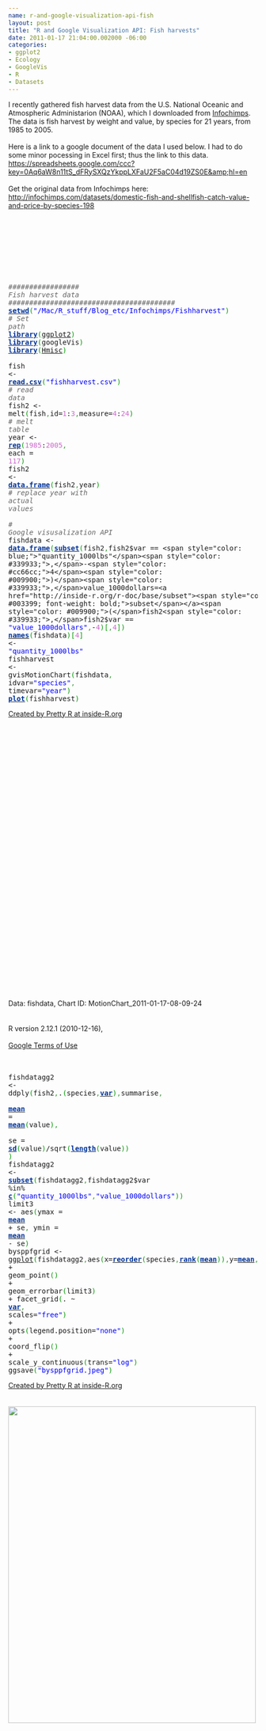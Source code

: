 ```yaml
--- 
name: r-and-google-visualization-api-fish
layout: post
title: "R and Google Visualization API: Fish harvests"
date: 2011-01-17 21:04:00.002000 -06:00
categories: 
- ggplot2
- Ecology
- GoogleVis
- R
- Datasets
---
```

I recently gathered fish harvest data from the U.S. National Oceanic and Atmospheric Administarion (NOAA), which I downloaded from <a href="http://infochimps.com/">Infochimps</a>. The data is fish harvest by weight and value, by species for 21 years, from 1985 to 2005.<br /><br />Here is a link to a google document of the data I used below. I had to do some minor pocessing in Excel first; thus the link to this data.<br />https://spreadsheets.google.com/ccc?key=0Aq6aW8n11tS_dFRySXQzYkppLXFaU2F5aC04d19ZS0E&amp;hl=en<br /><br />Get the original data from Infochimps here:<br />http://infochimps.com/datasets/domestic-fish-and-shellfish-catch-value-and-price-by-species-198<br /><div style="overflow: auto;"><div class="geshifilter"><pre class="r geshifilter-R" style="font-family: monospace;"><span class="Apple-style-span" style="color: #666666;"><i><br /></i></span></pre><pre class="r geshifilter-R" style="font-family: monospace;"><span class="Apple-style-span" style="color: #666666;"><i><br /></i></span></pre><pre class="r geshifilter-R" style="font-family: monospace;"><span class="Apple-style-span" style="color: #666666;"><i><br /></i></span></pre><pre class="r geshifilter-R" style="font-family: monospace;"><span style="color: #666666; font-style: italic;"><br /></span></pre><pre class="r geshifilter-R" style="font-family: monospace;"><span style="color: #666666; font-style: italic;">################# Fish harvest data ########################################</span><br /><a href="http://inside-r.org/r-doc/base/setwd"><span style="color: #003399; font-weight: bold;">setwd</span></a><span style="color: #009900;">(</span><span style="color: blue;">"/Mac/R_stuff/Blog_etc/Infochimps/Fishharvest"</span><span style="color: #009900;">)</span> <span style="color: #666666; font-style: italic;"># Set path</span><br /><a href="http://inside-r.org/r-doc/base/library"><span style="color: #003399; font-weight: bold;">library</span></a><span style="color: #009900;">(</span><a href="http://www.blogger.com/packages/ggplot2">ggplot2</a><span style="color: #009900;">)</span><br /><a href="http://inside-r.org/r-doc/base/library"><span style="color: #003399; font-weight: bold;">library</span></a><span style="color: #009900;">(</span>googleVis<span style="color: #009900;">)</span><br /><a href="http://inside-r.org/r-doc/base/library"><span style="color: #003399; font-weight: bold;">library</span></a><span style="color: #009900;">(</span><a href="http://www.blogger.com/packages/Hmisc">Hmisc</a><span style="color: #009900;">)</span><br />&nbsp;<br />fish &lt;- <a href="http://inside-r.org/r-doc/utils/read.csv"><span style="color: #003399; font-weight: bold;">read.csv</span></a><span style="color: #009900;">(</span><span style="color: blue;">"fishharvest.csv"</span><span style="color: #009900;">)</span> <span style="color: #666666; font-style: italic;"># read data</span><br />fish2 &lt;- melt<span style="color: #009900;">(</span>fish<span style="color: #339933;">,</span>id=<span style="color: #cc66cc;">1</span>:<span style="color: #cc66cc;">3</span><span style="color: #339933;">,</span>measure=<span style="color: #cc66cc;">4</span>:<span style="color: #cc66cc;">24</span><span style="color: #009900;">)</span> <span style="color: #666666; font-style: italic;"># melt table</span><br />year &lt;- <a href="http://inside-r.org/r-doc/base/rep"><span style="color: #003399; font-weight: bold;">rep</span></a><span style="color: #009900;">(</span><span style="color: #cc66cc;">1985</span>:<span style="color: #cc66cc;">2005</span><span style="color: #339933;">,</span> each = <span style="color: #cc66cc;">117</span><span style="color: #009900;">)</span><br />fish2 &lt;- <a href="http://inside-r.org/r-doc/base/data.frame"><span style="color: #003399; font-weight: bold;">data.frame</span></a><span style="color: #009900;">(</span>fish2<span style="color: #339933;">,</span>year<span style="color: #009900;">)</span> <span style="color: #666666; font-style: italic;"># replace year with actual values</span><br />&nbsp;<br /><span style="color: #666666; font-style: italic;"># Google visusalization API</span><br />fishdata &lt;- <a href="http://inside-r.org/r-doc/base/data.frame"><span style="color: #003399; font-weight: bold;">data.frame</span></a><span style="color: #009900;">(</span><a href="http://inside-r.org/r-doc/base/subset"><span style="color: #003399; font-weight: bold;">subset</span></a><span style="color: #009900;">(</span>fish2<span style="color: #339933;">,</span>fish2$var == <span style="color: blue;">"quantity_1000lbs"</span><span style="color: #339933;">,</span>-<span style="color: #cc66cc;">4</span><span style="color: #009900;">)</span><span style="color: #339933;">,</span>value_1000dollars=<a href="http://inside-r.org/r-doc/base/subset"><span style="color: #003399; font-weight: bold;">subset</span></a><span style="color: #009900;">(</span>fish2<span style="color: #339933;">,</span>fish2$var == <span style="color: blue;">"value_1000dollars"</span><span style="color: #339933;">,</span>-<span style="color: #cc66cc;">4</span><span style="color: #009900;">)</span><span style="color: #009900;">[</span><span style="color: #339933;">,</span><span style="color: #cc66cc;">4</span><span style="color: #009900;">]</span><span style="color: #009900;">)</span><br /><a href="http://inside-r.org/r-doc/base/names"><span style="color: #003399; font-weight: bold;">names</span></a><span style="color: #009900;">(</span>fishdata<span style="color: #009900;">)</span><span style="color: #009900;">[</span><span style="color: #cc66cc;">4</span><span style="color: #009900;">]</span> &lt;- <span style="color: blue;">"quantity_1000lbs"</span><br />fishharvest &lt;- gvisMotionChart<span style="color: #009900;">(</span>fishdata<span style="color: #339933;">,</span> idvar=<span style="color: blue;">"species"</span><span style="color: #339933;">,</span> timevar=<span style="color: blue;">"year"</span><span style="color: #009900;">)</span><br /><a href="http://inside-r.org/r-doc/graphics/plot"><span style="color: #003399; font-weight: bold;">plot</span></a><span style="color: #009900;">(</span>fishharvest<span style="color: #009900;">)</span></pre></div></div><a href="http://www.inside-r.org/pretty-r" title="Created by Pretty R at inside-R.org">Created by Pretty R at inside-R.org</a><br /><br /><br /><script src="http://www.google.com/jsapi" type="text/javascript"></script><br /><script type="text/javascript">google.load("visualization", "1", { packages:["motionchart"] });google.setOnLoadCallback(drawChart);function drawChart() {var data = new google.visualization.DataTable();var datajson = [ [ "Anchovies",1985,"fish","quantity_1000lbs", 14566,  2704 ],[ "Bluefish",1985,"fish","quantity_1000lbs", 13743,  2363 ],[ "Butterfish",1985,"fish","quantity_1000lbs", 10338,  3537 ],[ "Cod, Atlantic",1985,"fish","quantity_1000lbs", 82823, 35140 ],[ "Cod, Pacific",1985,"fish","quantity_1000lbs",1.2028e+05, 18556 ],[ "Croaker",1985,"fish","quantity_1000lbs", 11088,  3658 ],[ "Flounders",1985,"fish","quantity_1000lbs",1.9572e+05,1.2912e+05 ],[ "Haddock",1985,"fish","quantity_1000lbs", 14416, 13545 ],[ "Halibut",1985,"fish","quantity_1000lbs", 61032, 38376 ],[ "Herring, sea; Atlantic ",1985,"fish","quantity_1000lbs", 57133,  2968 ],[ "Herring, sea; Pacific",1985,"fish","quantity_1000lbs",1.4207e+05, 47025 ],[ "Jack mackerel",1985,"fish","quantity_1000lbs", 20852,  1770 ],[ "Mackerel, Chub",1985,"fish","quantity_1000lbs", 75453,  6324 ],[ "Menhaden",1985,"fish","quantity_1000lbs",2.7394e+06,1.0068e+05 ],[ "Mullet",1985,"fish","quantity_1000lbs", 21205,  5720 ],[ "Ocean perch, Atlantic",1985,"fish","quantity_1000lbs",  9666,  3179 ],[ "Ocean perch, Pacific",1985,"fish","quantity_1000lbs",  9034,  1757 ],[ "Pollock, Atlantic",1985,"fish","quantity_1000lbs", 43477,  6978 ],[ "Pollock, Alaska",1985,"fish","quantity_1000lbs", 92833,  5409 ],[ "Rockfish",1985,"fish","quantity_1000lbs", 82109, 23107 ],[ "Sablefish",1985,"fish","quantity_1000lbs", 63380, 28692 ],[ "Salmon",1985,"fish","quantity_1000lbs",7.2695e+05,4.398e+05 ],[ "Scup or porgy",1985,"fish","quantity_1000lbs", 15996,  9338 ],[ "Sea trout, gray",1985,"fish","quantity_1000lbs", 16400,  7330 ],[ "Shark, Dogfish",1985,"fish","quantity_1000lbs", 11563,   842 ],[ "Snapper, red",1985,"fish","quantity_1000lbs",  5181, 10661 ],[ "Swordfish",1985,"fish","quantity_1000lbs", 12258, 33191 ],[ "Tuna",1985,"fish","quantity_1000lbs", 83054, 52515 ],[ "Whiting (Atlantic, silver)",1985,"fish","quantity_1000lbs", 44545,  8274 ],[ "Whiting (Pacific, hake)",1985,"fish","quantity_1000lbs", 16316,   792 ],[ "Clams",1985,"shellfish","quantity_1000lbs",1.5055e+05,1.2835e+05 ],[ "Crabs",1985,"shellfish","quantity_1000lbs",3.3763e+05,2.0304e+05 ],[ "Lobsters: American",1985,"shellfish","quantity_1000lbs", 46152,1.149e+05 ],[ "Oysters",1985,"shellfish","quantity_1000lbs", 44173, 70053 ],[ "Scallops, Calico",1985,"shellfish","quantity_1000lbs", 12513,  1281 ],[ "Scallops, sea",1985,"shellfish","quantity_1000lbs", 15829, 74562 ],[ "Shrimp",1985,"shellfish","quantity_1000lbs",3.3369e+05,4.7285e+05 ],[ "Squid, Atlantic",1985,"shellfish","quantity_1000lbs",  7157,  7256 ],[ "Squid, Pacific",1985,"shellfish","quantity_1000lbs", 22276,  4047 ],[ "Anchovies",1986,"fish","quantity_1000lbs", 13436,  2523 ],[ "Bluefish",1986,"fish","quantity_1000lbs", 13968,  2413 ],[ "Butterfish",1986,"fish","quantity_1000lbs",  9880,  6576 ],[ "Cod, Atlantic",1986,"fish","quantity_1000lbs", 61134, 36142 ],[ "Cod, Pacific",1986,"fish","quantity_1000lbs",1.0444e+05, 11337 ],[ "Croaker",1986,"fish","quantity_1000lbs", 12382,  3883 ],[ "Flounders",1986,"fish","quantity_1000lbs",1.6905e+05,1.2459e+05 ],[ "Haddock",1986,"fish","quantity_1000lbs", 10968, 10911 ],[ "Halibut",1986,"fish","quantity_1000lbs", 77691, 82925 ],[ "Herring, sea; Atlantic ",1986,"fish","quantity_1000lbs", 79381,  4314 ],[ "Herring, sea; Pacific",1986,"fish","quantity_1000lbs",1.3076e+05, 44598 ],[ "Jack mackerel",1986,"fish","quantity_1000lbs", 23672,  1775 ],[ "Mackerel, Chub",1986,"fish","quantity_1000lbs", 85444,  6408 ],[ "Menhaden",1986,"fish","quantity_1000lbs",2.3914e+06, 93762 ],[ "Mullet",1986,"fish","quantity_1000lbs", 21646,  6043 ],[ "Ocean perch, Atlantic",1986,"fish","quantity_1000lbs",  6576,  3160 ],[ "Ocean perch, Pacific",1986,"fish","quantity_1000lbs", 15585,  3116 ],[ "Pollock, Atlantic",1986,"fish","quantity_1000lbs", 54469, 14044 ],[ "Pollock, Alaska",1986,"fish","quantity_1000lbs",1.3042e+05,  7167 ],[ "Rockfish",1986,"fish","quantity_1000lbs", 92029, 28265 ],[ "Sablefish",1986,"fish","quantity_1000lbs", 84868, 45879 ],[ "Salmon",1986,"fish","quantity_1000lbs",6.5852e+05,4.9394e+05 ],[ "Scup or porgy",1986,"fish","quantity_1000lbs", 16181,  9476 ],[ "Sea trout, gray",1986,"fish","quantity_1000lbs", 20602,  7086 ],[ "Shark, Dogfish",1986,"fish","quantity_1000lbs", 11114,   964 ],[ "Snapper, red",1986,"fish","quantity_1000lbs",  4489,  9820 ],[ "Swordfish",1986,"fish","quantity_1000lbs",  9671, 30508 ],[ "Tuna",1986,"fish","quantity_1000lbs", 87811, 54575 ],[ "Whiting (Atlantic, silver)",1986,"fish","quantity_1000lbs", 39924,  8312 ],[ "Whiting (Pacific, hake)",1986,"fish","quantity_1000lbs", 25615,  1182 ],[ "Clams",1986,"shellfish","quantity_1000lbs",1.4539e+05,1.3491e+05 ],[ "Crabs",1986,"shellfish","quantity_1000lbs",3.5566e+05,2.7014e+05 ],[ "Lobsters: American",1986,"shellfish","quantity_1000lbs", 46053,1.2056e+05 ],[ "Oysters",1986,"shellfish","quantity_1000lbs", 40544, 78068 ],[ "Scallops, Calico",1986,"shellfish","quantity_1000lbs",  1616,  3087 ],[ "Scallops, sea",1986,"shellfish","quantity_1000lbs", 19992, 97415 ],[ "Shrimp",1986,"shellfish","quantity_1000lbs",4.0018e+05,6.6274e+05 ],[ "Squid, Atlantic",1986,"shellfish","quantity_1000lbs", 33145, 10279 ],[ "Squid, Pacific",1986,"shellfish","quantity_1000lbs", 42262,  4368 ],[ "Anchovies",1987,"fish","quantity_1000lbs", 12857,  2706 ],[ "Bluefish",1987,"fish","quantity_1000lbs", 15226,  3254 ],[ "Butterfish",1987,"fish","quantity_1000lbs", 10315,  6496 ],[ "Cod, Atlantic",1987,"fish","quantity_1000lbs", 59100, 44179 ],[ "Cod, Pacific",1987,"fish","quantity_1000lbs",1.7061e+05, 31443 ],[ "Croaker",1987,"fish","quantity_1000lbs", 11044,  4396 ],[ "Flounders",1987,"fish","quantity_1000lbs",1.9971e+05,1.4508e+05 ],[ "Haddock",1987,"fish","quantity_1000lbs",  6673,  8522 ],[ "Halibut",1987,"fish","quantity_1000lbs", 76107, 88254 ],[ "Herring, sea; Atlantic ",1987,"fish","quantity_1000lbs", 84536,  4368 ],[ "Herring, sea; Pacific",1987,"fish","quantity_1000lbs",1.226e+05, 47916 ],[ "Jack mackerel",1987,"fish","quantity_1000lbs", 26671,  1831 ],[ "Mackerel, Chub",1987,"fish","quantity_1000lbs", 93755,  6433 ],[ "Menhaden",1987,"fish","quantity_1000lbs",2.7123e+06,1.0442e+05 ],[ "Mullet",1987,"fish","quantity_1000lbs", 30125,  8224 ],[ "Ocean perch, Atlantic",1987,"fish","quantity_1000lbs",  4202,  2709 ],[ "Ocean perch, Pacific",1987,"fish","quantity_1000lbs", 19982,  4478 ],[ "Pollock, Atlantic",1987,"fish","quantity_1000lbs", 45645, 17916 ],[ "Pollock, Alaska",1987,"fish","quantity_1000lbs",5.5205e+05, 45849 ],[ "Rockfish",1987,"fish","quantity_1000lbs",1.1788e+05, 38153 ],[ "Sablefish",1987,"fish","quantity_1000lbs",1.027e+05, 58107 ],[ "Salmon",1987,"fish","quantity_1000lbs",5.6202e+05,5.9638e+05 ],[ "Scup or porgy",1987,"fish","quantity_1000lbs", 14295,  9810 ],[ "Sea trout, gray",1987,"fish","quantity_1000lbs", 17927,  7499 ],[ "Shark, Dogfish",1987,"fish","quantity_1000lbs", 14167,  1573 ],[ "Snapper, red",1987,"fish","quantity_1000lbs",  3732,  8661 ],[ "Swordfish",1987,"fish","quantity_1000lbs",  9761, 34974 ],[ "Tuna",1987,"fish","quantity_1000lbs",1.0006e+05, 95803 ],[ "Whiting (Atlantic, silver)",1987,"fish","quantity_1000lbs", 34673, 11584 ],[ "Whiting (Pacific, hake)",1987,"fish","quantity_1000lbs", 38783,  1900 ],[ "Clams",1987,"shellfish","quantity_1000lbs",1.3436e+05,1.3286e+05 ],[ "Crabs",1987,"shellfish","quantity_1000lbs",3.8637e+05,3.2188e+05 ],[ "Lobsters: American",1987,"shellfish","quantity_1000lbs", 45558,1.3355e+05 ],[ "Oysters",1987,"shellfish","quantity_1000lbs", 39807, 92423 ],[ "Scallops, Calico",1987,"shellfish","quantity_1000lbs",  8155,  8889 ],[ "Scallops, sea",1987,"shellfish","quantity_1000lbs", 32038,1.3226e+05 ],[ "Shrimp",1987,"shellfish","quantity_1000lbs",3.6314e+05,5.7808e+05 ],[ "Squid, Atlantic",1987,"shellfish","quantity_1000lbs", 38883, 12493 ],[ "Squid, Pacific",1987,"shellfish","quantity_1000lbs", 43166,  4300 ],[ "Anchovies",1988,"fish","quantity_1000lbs", 12425,  2615 ],[ "Bluefish",1988,"fish","quantity_1000lbs", 16853,  3012 ],[ "Butterfish",1988,"fish","quantity_1000lbs",  5441,  3407 ],[ "Cod, Atlantic",1988,"fish","quantity_1000lbs", 76073, 42941 ],[ "Cod, Pacific",1988,"fish","quantity_1000lbs",2.6720e+05, 38429 ],[ "Croaker",1988,"fish","quantity_1000lbs", 10604,  4596 ],[ "Flounders",1988,"fish","quantity_1000lbs",2.2862e+05,1.4014e+05 ],[ "Haddock",1988,"fish","quantity_1000lbs",  6429,  7030 ],[ "Halibut",1988,"fish","quantity_1000lbs", 81608, 72718 ],[ "Herring, sea; Atlantic ",1988,"fish","quantity_1000lbs", 90397,  5229 ],[ "Herring, sea; Pacific",1988,"fish","quantity_1000lbs",1.3143e+05, 57431 ],[ "Jack mackerel",1988,"fish","quantity_1000lbs", 22546,  1685 ],[ "Mackerel, Chub",1988,"fish","quantity_1000lbs",1.0034e+05,  7498 ],[ "Menhaden",1988,"fish","quantity_1000lbs",2.0861e+06,1.057e+05 ],[ "Mullet",1988,"fish","quantity_1000lbs", 32642, 11218 ],[ "Ocean perch, Atlantic",1988,"fish","quantity_1000lbs",  2350,  1467 ],[ "Ocean perch, Pacific",1988,"fish","quantity_1000lbs", 11919,  2546 ],[ "Pollock, Atlantic",1988,"fish","quantity_1000lbs", 33052, 11071 ],[ "Pollock, Alaska",1988,"fish","quantity_1000lbs",1.2573e+06, 95252 ],[ "Rockfish",1988,"fish","quantity_1000lbs",1.2403e+05, 38663 ],[ "Sablefish",1988,"fish","quantity_1000lbs",1.0751e+05, 91779 ],[ "Salmon",1988,"fish","quantity_1000lbs",6.0615e+05,9.1067e+05 ],[ "Scup or porgy",1988,"fish","quantity_1000lbs", 14358,  9572 ],[ "Sea trout, gray",1988,"fish","quantity_1000lbs", 20533,  7948 ],[ "Shark, Dogfish",1988,"fish","quantity_1000lbs", 10070,   975 ],[ "Snapper, red",1988,"fish","quantity_1000lbs",  4154,  9496 ],[ "Swordfish",1988,"fish","quantity_1000lbs", 12818, 42703 ],[ "Tuna",1988,"fish","quantity_1000lbs",1.1135e+05,1.2099e+05 ],[ "Whiting (Atlantic, silver)",1988,"fish","quantity_1000lbs", 35569,  8621 ],[ "Whiting (Pacific, hake)",1988,"fish","quantity_1000lbs", 15740,  1160 ],[ "Clams",1988,"shellfish","quantity_1000lbs",1.3174e+05,1.3478e+05 ],[ "Crabs",1988,"shellfish","quantity_1000lbs",4.5563e+05,3.8356e+05 ],[ "Lobsters: American",1988,"shellfish","quantity_1000lbs", 48643,1.4524e+05 ],[ "Oysters",1988,"shellfish","quantity_1000lbs", 31892, 78498 ],[ "Scallops, Calico",1988,"shellfish","quantity_1000lbs", 11868, 12462 ],[ "Scallops, sea",1988,"shellfish","quantity_1000lbs", 30557,1.2824e+05 ],[ "Shrimp",1988,"shellfish","quantity_1000lbs",3.3087e+05,5.0603e+05 ],[ "Squid, Atlantic",1988,"shellfish","quantity_1000lbs", 46739, 16220 ],[ "Squid, Pacific",1988,"shellfish","quantity_1000lbs", 80426,  7689 ],[ "Anchovies",1989,"fish","quantity_1000lbs", 13389,  2696 ],[ "Bluefish",1989,"fish","quantity_1000lbs", 10429,  2245 ],[ "Butterfish",1989,"fish","quantity_1000lbs",  7051,  4108 ],[ "Cod, Atlantic",1989,"fish","quantity_1000lbs", 78423, 47772 ],[ "Cod, Pacific",1989,"fish","quantity_1000lbs",3.7214e+05, 55375 ],[ "Croaker",1989,"fish","quantity_1000lbs",  8287,  4114 ],[ "Flounders",1989,"fish","quantity_1000lbs",2.0249e+05,1.1983e+05 ],[ "Haddock",1989,"fish","quantity_1000lbs",  3808,  4538 ],[ "Halibut",1989,"fish","quantity_1000lbs", 75168, 85145 ],[ "Herring, sea; Atlantic ",1989,"fish","quantity_1000lbs", 89657,  5041 ],[ "Herring, sea; Pacific",1989,"fish","quantity_1000lbs",1.1935e+05, 24391 ],[ "Jack mackerel",1989,"fish","quantity_1000lbs", 28422,  1927 ],[ "Mackerel, Chub",1989,"fish","quantity_1000lbs", 88667,  6023 ],[ "Menhaden",1989,"fish","quantity_1000lbs",1.9887e+06, 84462 ],[ "Mullet",1989,"fish","quantity_1000lbs", 31594, 15023 ],[ "Ocean perch, Atlantic",1989,"fish","quantity_1000lbs",  1392,   919 ],[ "Ocean perch, Pacific",1989,"fish","quantity_1000lbs", 22332,  4646 ],[ "Pollock, Atlantic",1989,"fish","quantity_1000lbs", 23249,  9922 ],[ "Pollock, Alaska",1989,"fish","quantity_1000lbs",2.362e+06,1.8692e+05 ],[ "Rockfish",1989,"fish","quantity_1000lbs",1.3362e+05, 42338 ],[ "Sablefish",1989,"fish","quantity_1000lbs", 97590, 73272 ],[ "Salmon",1989,"fish","quantity_1000lbs",7.8587e+05,5.9123e+05 ],[ "Scup or porgy",1989,"fish","quantity_1000lbs",  9582,  7720 ],[ "Sea trout, gray",1989,"fish","quantity_1000lbs", 14187,  7160 ],[ "Shark, Dogfish",1989,"fish","quantity_1000lbs", 12804,  1602 ],[ "Snapper, red",1989,"fish","quantity_1000lbs",  3959, 10329 ],[ "Swordfish",1989,"fish","quantity_1000lbs", 11768, 38321 ],[ "Tuna",1989,"fish","quantity_1000lbs", 89413,1.0354e+05 ],[ "Whiting (Atlantic, silver)",1989,"fish","quantity_1000lbs", 39353,  9403 ],[ "Whiting (Pacific, hake)",1989,"fish","quantity_1000lbs", 16564,  1094 ],[ "Clams",1989,"shellfish","quantity_1000lbs",1.3817e+05,1.3494e+05 ],[ "Crabs",1989,"shellfish","quantity_1000lbs",4.5838e+05,4.144e+05 ],[ "Lobsters: American",1989,"shellfish","quantity_1000lbs", 52926,1.4912e+05 ],[ "Oysters",1989,"shellfish","quantity_1000lbs", 29926, 83585 ],[ "Scallops, Calico",1989,"shellfish","quantity_1000lbs",  6580,  5928 ],[ "Scallops, sea",1989,"shellfish","quantity_1000lbs", 33757,1.3259e+05 ],[ "Shrimp",1989,"shellfish","quantity_1000lbs",3.5151e+05,4.6757e+05 ],[ "Squid, Atlantic",1989,"shellfish","quantity_1000lbs", 66829, 25592 ],[ "Squid, Pacific",1989,"shellfish","quantity_1000lbs", 60509,  5509 ],[ "Anchovies",1990,"fish","quantity_1000lbs", 13189,  2723 ],[ "Bluefish",1990,"fish","quantity_1000lbs", 13802,  3239 ],[ "Butterfish",1990,"fish","quantity_1000lbs",  6532,  3334 ],[ "Cod, Atlantic",1990,"fish","quantity_1000lbs", 95881, 61329 ],[ "Cod, Pacific",1990,"fish","quantity_1000lbs",5.264e+05, 91384 ],[ "Croaker",1990,"fish","quantity_1000lbs",  6720,  3390 ],[ "Flounders",1990,"fish","quantity_1000lbs",2.5452e+05,1.1292e+05 ],[ "Haddock",1990,"fish","quantity_1000lbs",  5440,  5967 ],[ "Halibut",1990,"fish","quantity_1000lbs", 70454, 96700 ],[ "Herring, sea; Atlantic ",1990,"fish","quantity_1000lbs",1.131e+05,  5746 ],[ "Herring, sea; Pacific",1990,"fish","quantity_1000lbs",1.0812e+05, 32178 ],[ "Jack mackerel",1990,"fish","quantity_1000lbs",  8959,   535 ],[ "Mackerel, Chub",1990,"fish","quantity_1000lbs", 83721,  5081 ],[ "Menhaden",1990,"fish","quantity_1000lbs",1.9622e+06, 93896 ],[ "Mullet",1990,"fish","quantity_1000lbs", 28554, 12738 ],[ "Ocean perch, Atlantic",1990,"fish","quantity_1000lbs",  1322,   703 ],[ "Ocean perch, Pacific",1990,"fish","quantity_1000lbs", 60972,  8494 ],[ "Pollock, Atlantic",1990,"fish","quantity_1000lbs", 21042, 10516 ],[ "Pollock, Alaska",1990,"fish","quantity_1000lbs",3.108e+06,2.6834e+05 ],[ "Rockfish",1990,"fish","quantity_1000lbs",1.3154e+05, 38504 ],[ "Sablefish",1990,"fish","quantity_1000lbs", 89802, 58865 ],[ "Salmon",1990,"fish","quantity_1000lbs",7.3315e+05,6.1237e+05 ],[ "Scup or porgy",1990,"fish","quantity_1000lbs", 11452,  8677 ],[ "Sea trout, gray",1990,"fish","quantity_1000lbs",  9880,  5777 ],[ "Shark, Dogfish",1990,"fish","quantity_1000lbs", 35793,  3801 ],[ "Snapper, red",1990,"fish","quantity_1000lbs",  3101,  8411 ],[ "Swordfish",1990,"fish","quantity_1000lbs", 13797, 40851 ],[ "Tuna",1990,"fish","quantity_1000lbs", 62393,1.0504e+05 ],[ "Whiting (Atlantic, silver)",1990,"fish","quantity_1000lbs", 44500, 11281 ],[ "Whiting (Pacific, hake)",1990,"fish","quantity_1000lbs", 21232,  1229 ],[ "Clams",1990,"shellfish","quantity_1000lbs",1.392e+05,1.3019e+05 ],[ "Crabs",1990,"shellfish","quantity_1000lbs",4.9942e+05,4.8384e+05 ],[ "Lobsters: American",1990,"shellfish","quantity_1000lbs", 61017,1.5468e+05 ],[ "Oysters",1990,"shellfish","quantity_1000lbs", 29193, 93718 ],[ "Scallops, Calico",1990,"shellfish","quantity_1000lbs",null,null ],[ "Scallops, sea",1990,"shellfish","quantity_1000lbs", 39917,1.537e+05 ],[ "Shrimp",1990,"shellfish","quantity_1000lbs",3.4649e+05,4.9143e+05 ],[ "Squid, Atlantic",1990,"shellfish","quantity_1000lbs", 59809, 21178 ],[ "Squid, Pacific",1990,"shellfish","quantity_1000lbs", 36082,  2636 ],[ "Anchovies",1991,"fish","quantity_1000lbs", 19245,  6813 ],[ "Bluefish",1991,"fish","quantity_1000lbs", 13232,  2731 ],[ "Butterfish",1991,"fish","quantity_1000lbs",  6181,  3171 ],[ "Cod, Atlantic",1991,"fish","quantity_1000lbs", 92636, 74093 ],[ "Cod, Pacific",1991,"fish","quantity_1000lbs",5.5372e+05,1.2293e+05 ],[ "Croaker",1991,"fish","quantity_1000lbs",  4761,  2146 ],[ "Flounders",1991,"fish","quantity_1000lbs",4.0496e+05,1.4479e+05 ],[ "Haddock",1991,"fish","quantity_1000lbs",  4053,  4581 ],[ "Halibut",1991,"fish","quantity_1000lbs", 66339, 99532 ],[ "Herring, sea; Atlantic ",1991,"fish","quantity_1000lbs",1.0707e+05,  6339 ],[ "Herring, sea; Pacific",1991,"fish","quantity_1000lbs",1.2314e+05, 30832 ],[ "Jack mackerel",1991,"fish","quantity_1000lbs",  3618, 24433 ],[ "Mackerel, Chub",1991,"fish","quantity_1000lbs", 63336,  4872 ],[ "Menhaden",1991,"fish","quantity_1000lbs",1.9771e+06, 77694 ],[ "Mullet",1991,"fish","quantity_1000lbs", 12717, 10569 ],[ "Ocean perch, Atlantic",1991,"fish","quantity_1000lbs",  1176,   543 ],[ "Ocean perch, Pacific",1991,"fish","quantity_1000lbs", 29994,  6445 ],[ "Pollock, Atlantic",1991,"fish","quantity_1000lbs", 17344,  9901 ],[ "Pollock, Alaska",1991,"fish","quantity_1000lbs",2.8553e+06,2.4155e+05 ],[ "Rockfish",1991,"fish","quantity_1000lbs", 97466,1.0993e+05 ],[ "Sablefish",1991,"fish","quantity_1000lbs", 83610, 78166 ],[ "Salmon",1991,"fish","quantity_1000lbs",7.8328e+05,3.5972e+05 ],[ "Scup or porgy",1991,"fish","quantity_1000lbs", 16145,  9127 ],[ "Sea trout, gray",1991,"fish","quantity_1000lbs",  8668,  4854 ],[ "Shark, Dogfish",1991,"fish","quantity_1000lbs", 34376,  3444 ],[ "Snapper, red",1991,"fish","quantity_1000lbs",  2358,  5681 ],[ "Swordfish",1991,"fish","quantity_1000lbs", 17963, 50155 ],[ "Tuna",1991,"fish","quantity_1000lbs", 35695, 75053 ],[ "Whiting (Atlantic, silver)",1991,"fish","quantity_1000lbs", 36533, 11219 ],[ "Whiting (Pacific, hake)",1991,"fish","quantity_1000lbs", 55964,  3692 ],[ "Clams",1991,"shellfish","quantity_1000lbs",1.3424e+05,1.2527e+05 ],[ "Crabs",1991,"shellfish","quantity_1000lbs",6.4999e+05,4.1484e+05 ],[ "Lobsters: American",1991,"shellfish","quantity_1000lbs", 63337,1.6503e+05 ],[ "Oysters",1991,"shellfish","quantity_1000lbs", 31859, 97996 ],[ "Scallops, Calico",1991,"shellfish","quantity_1000lbs",null,   858 ],[ "Scallops, sea",1991,"shellfish","quantity_1000lbs", 39302,1.5893e+05 ],[ "Shrimp",1991,"shellfish","quantity_1000lbs",3.2009e+05,5.1285e+05 ],[ "Squid, Atlantic",1991,"shellfish","quantity_1000lbs", 70929, 30346 ],[ "Squid, Pacific",1991,"shellfish","quantity_1000lbs", 68640,  5288 ],[ "Anchovies",1992,"fish","quantity_1000lbs", 13679,  5228 ],[ "Bluefish",1992,"fish","quantity_1000lbs", 11595,  2694 ],[ "Butterfish",1992,"fish","quantity_1000lbs",  7608,  3701 ],[ "Cod, Atlantic",1992,"fish","quantity_1000lbs", 61283, 52013 ],[ "Cod, Pacific",1992,"fish","quantity_1000lbs",5.5053e+05,1.3248e+05 ],[ "Croaker",1992,"fish","quantity_1000lbs",  5077,  1893 ],[ "Flounders",1992,"fish","quantity_1000lbs",6.4583e+05,1.4351e+05 ],[ "Haddock",1992,"fish","quantity_1000lbs",  5111,  5582 ],[ "Halibut",1992,"fish","quantity_1000lbs", 68579, 53773 ],[ "Herring, sea; Atlantic ",1992,"fish","quantity_1000lbs",1.2299e+05,  6821 ],[ "Herring, sea; Pacific",1992,"fish","quantity_1000lbs",1.5905e+05, 35907 ],[ "Jack mackerel",1992,"fish","quantity_1000lbs",  2624,   245 ],[ "Mackerel, Chub",1992,"fish","quantity_1000lbs", 41879,  4118 ],[ "Menhaden",1992,"fish","quantity_1000lbs",1.6443e+06, 82973 ],[ "Mullet",1992,"fish","quantity_1000lbs", 22479,  9730 ],[ "Ocean perch, Atlantic",1992,"fish","quantity_1000lbs",  1867,   790 ],[ "Ocean perch, Pacific",1992,"fish","quantity_1000lbs", 45484, 13561 ],[ "Pollock, Atlantic",1992,"fish","quantity_1000lbs", 15843, 10543 ],[ "Pollock, Alaska",1992,"fish","quantity_1000lbs",2.9521e+06,3.2474e+05 ],[ "Rockfish",1992,"fish","quantity_1000lbs",1.2507e+05, 47280 ],[ "Sablefish",1992,"fish","quantity_1000lbs", 75451, 79634 ],[ "Salmon",1992,"fish","quantity_1000lbs",7.1583e+05,5.8285e+05 ],[ "Scup or porgy",1992,"fish","quantity_1000lbs", 14014,  8669 ],[ "Sea trout, gray",1992,"fish","quantity_1000lbs",  7467,  4479 ],[ "Shark, Dogfish",1992,"fish","quantity_1000lbs", 42327,  4675 ],[ "Snapper, red",1992,"fish","quantity_1000lbs",  3471,  7354 ],[ "Swordfish",1992,"fish","quantity_1000lbs", 19713, 60320 ],[ "Tuna",1992,"fish","quantity_1000lbs", 56803, 90822 ],[ "Whiting (Atlantic, silver)",1992,"fish","quantity_1000lbs", 35893, 10990 ],[ "Whiting (Pacific, hake)",1992,"fish","quantity_1000lbs",1.2375e+05,  5866 ],[ "Clams",1992,"shellfish","quantity_1000lbs",1.4245e+05,1.2733e+05 ],[ "Crabs",1992,"shellfish","quantity_1000lbs",6.2432e+05,4.7132e+05 ],[ "Lobsters: American",1992,"shellfish","quantity_1000lbs", 55841,1.6095e+05 ],[ "Oysters",1992,"shellfish","quantity_1000lbs", 36156,1.1454e+05 ],[ "Scallops, Calico",1992,"shellfish","quantity_1000lbs",null,null ],[ "Scallops, sea",1992,"shellfish","quantity_1000lbs", 33528,1.6223e+05 ],[ "Shrimp",1992,"shellfish","quantity_1000lbs",3.3776e+05,4.7995e+05 ],[ "Squid, Atlantic",1992,"shellfish","quantity_1000lbs", 81944, 33925 ],[ "Squid, Pacific",1992,"shellfish","quantity_1000lbs", 30436,  2698 ],[ "Anchovies",1993,"fish","quantity_1000lbs",  9786,  4518 ],[ "Bluefish",1993,"fish","quantity_1000lbs", 10575,  2970 ],[ "Butterfish",1993,"fish","quantity_1000lbs", 10470,  7039 ],[ "Cod, Atlantic",1993,"fish","quantity_1000lbs", 50503, 44956 ],[ "Cod, Pacific",1993,"fish","quantity_1000lbs",4.828e+05,1.1617e+05 ],[ "Croaker",1993,"fish","quantity_1000lbs",  9377,  3758 ],[ "Flounders",1993,"fish","quantity_1000lbs",5.9918e+05,1.356e+05 ],[ "Haddock",1993,"fish","quantity_1000lbs",  1938,  2672 ],[ "Halibut",1993,"fish","quantity_1000lbs", 63053, 62391 ],[ "Herring, sea; Atlantic ",1993,"fish","quantity_1000lbs",1.0964e+05,  6511 ],[ "Herring, sea; Pacific",1993,"fish","quantity_1000lbs",1.0657e+05, 18711 ],[ "Jack mackerel",1993,"fish","quantity_1000lbs",  3925,   232 ],[ "Mackerel, Chub",1993,"fish","quantity_1000lbs", 24051,  1359 ],[ "Menhaden",1993,"fish","quantity_1000lbs",1.9833e+06,1.0326e+05 ],[ "Mullet",1993,"fish","quantity_1000lbs", 31568, 12870 ],[ "Ocean perch, Atlantic",1993,"fish","quantity_1000lbs",  1764,   805 ],[ "Ocean perch, Pacific",1993,"fish","quantity_1000lbs", 45522, 13477 ],[ "Pollock, Atlantic",1993,"fish","quantity_1000lbs", 12500,  8370 ],[ "Pollock, Alaska",1993,"fish","quantity_1000lbs",3.258e+06,3.5838e+05 ],[ "Rockfish",1993,"fish","quantity_1000lbs",1.2066e+05, 45696 ],[ "Sablefish",1993,"fish","quantity_1000lbs", 77467, 83861 ],[ "Salmon",1993,"fish","quantity_1000lbs",8.8813e+05,4.2353e+05 ],[ "Scup or porgy",1993,"fish","quantity_1000lbs", 10301,  6439 ],[ "Sea trout, gray",1993,"fish","quantity_1000lbs",  7032,  4216 ],[ "Shark, Dogfish",1993,"fish","quantity_1000lbs", 50164,  6257 ],[ "Snapper, red",1993,"fish","quantity_1000lbs",  3520,  7608 ],[ "Swordfish",1993,"fish","quantity_1000lbs", 21951, 55544 ],[ "Tuna",1993,"fish","quantity_1000lbs", 55392, 91430 ],[ "Whiting (Atlantic, silver)",1993,"fish","quantity_1000lbs", 35735, 12872 ],[ "Whiting (Pacific, hake)",1993,"fish","quantity_1000lbs",3.1018e+05,  9326 ],[ "Clams",1993,"shellfish","quantity_1000lbs",1.4775e+05,1.3803e+05 ],[ "Crabs",1993,"shellfish","quantity_1000lbs",6.0444e+05,5.1049e+05 ],[ "Lobsters: American",1993,"shellfish","quantity_1000lbs", 56513,1.5175e+05 ],[ "Oysters",1993,"shellfish","quantity_1000lbs", 33575, 86698 ],[ "Scallops, Calico",1993,"shellfish","quantity_1000lbs",null,null ],[ "Scallops, sea",1993,"shellfish","quantity_1000lbs", 18116,1.056e+05 ],[ "Shrimp",1993,"shellfish","quantity_1000lbs",2.9289e+05,4.129e+05 ],[ "Squid, Atlantic",1993,"shellfish","quantity_1000lbs", 90809, 38323 ],[ "Squid, Pacific",1993,"shellfish","quantity_1000lbs", 71550,  8079 ],[ "Anchovies",1994,"fish","quantity_1000lbs",  8334,  1890 ],[ "Bluefish",1994,"fish","quantity_1000lbs",  9825,  2937 ],[ "Butterfish",1994,"fish","quantity_1000lbs", 10215,  4857 ],[ "Cod, Atlantic",1994,"fish","quantity_1000lbs", 38653, 36160 ],[ "Cod, Pacific",1994,"fish","quantity_1000lbs",4.6029e+05, 95836 ],[ "Croaker",1994,"fish","quantity_1000lbs", 11460,  4321 ],[ "Flounders",1994,"fish","quantity_1000lbs",4.2686e+05,1.2658e+05 ],[ "Haddock",1994,"fish","quantity_1000lbs",   724,  1033 ],[ "Halibut",1994,"fish","quantity_1000lbs", 57900, 84898 ],[ "Herring, sea; Atlantic ",1994,"fish","quantity_1000lbs",1.01e+05,  5816 ],[ "Herring, sea; Pacific",1994,"fish","quantity_1000lbs",1.1284e+05, 25587 ],[ "Jack mackerel",1994,"fish","quantity_1000lbs",  6387,   366 ],[ "Mackerel, Chub",1994,"fish","quantity_1000lbs", 22148,  1283 ],[ "Menhaden",1994,"fish","quantity_1000lbs",2.3235e+06,1.2836e+05 ],[ "Mullet",1994,"fish","quantity_1000lbs", 30544, 14943 ],[ "Ocean perch, Atlantic",1994,"fish","quantity_1000lbs",   968,   602 ],[ "Ocean perch, Pacific",1994,"fish","quantity_1000lbs", 30865,  4355 ],[ "Pollock, Atlantic",1994,"fish","quantity_1000lbs",  8238,  6730 ],[ "Pollock, Alaska",1994,"fish","quantity_1000lbs",3.1245e+06,3.7593e+05 ],[ "Rockfish",1994,"fish","quantity_1000lbs", 91705, 44062 ],[ "Sablefish",1994,"fish","quantity_1000lbs", 71339, 84827 ],[ "Salmon",1994,"fish","quantity_1000lbs",9.0109e+05,4.5641e+05 ],[ "Scup or porgy",1994,"fish","quantity_1000lbs", 10297,  7028 ],[ "Sea trout, gray",1994,"fish","quantity_1000lbs",  6101,  3998 ],[ "Shark, Dogfish",1994,"fish","quantity_1000lbs", 46829,  6393 ],[ "Snapper, red",1994,"fish","quantity_1000lbs",  3771,  8718 ],[ "Swordfish",1994,"fish","quantity_1000lbs", 15260, 44728 ],[ "Tuna",1994,"fish","quantity_1000lbs", 71795,1.0866e+05 ],[ "Whiting (Atlantic, silver)",1994,"fish","quantity_1000lbs", 35619, 13828 ],[ "Whiting (Pacific, hake)",1994,"fish","quantity_1000lbs",5.572e+05, 16747 ],[ "Clams",1994,"shellfish","quantity_1000lbs",1.3143e+05,1.2236e+05 ],[ "Crabs",1994,"shellfish","quantity_1000lbs",4.4694e+05,5.3299e+05 ],[ "Lobsters: American",1994,"shellfish","quantity_1000lbs", 66416,1.9618e+05 ],[ "Oysters",1994,"shellfish","quantity_1000lbs", 38086, 93737 ],[ "Scallops, Calico",1994,"shellfish","quantity_1000lbs",  7162,  6944 ],[ "Scallops, sea",1994,"shellfish","quantity_1000lbs", 18228, 91793 ],[ "Shrimp",1994,"shellfish","quantity_1000lbs",2.8226e+06,5.6417e+05 ],[ "Squid, Atlantic",1994,"shellfish","quantity_1000lbs",9.3339e+05, 43409 ],[ "Squid, Pacific",1994,"shellfish","quantity_1000lbs",1.224e+05, 20335 ],[ "Anchovies",1995,"fish","quantity_1000lbs",  6788,  1193 ],[ "Bluefish",1995,"fish","quantity_1000lbs",  8379,  2855 ],[ "Butterfish",1995,"fish","quantity_1000lbs",  6430,  3186 ],[ "Cod, Atlantic",1995,"fish","quantity_1000lbs", 29631, 28184 ],[ "Cod, Pacific",1995,"fish","quantity_1000lbs",5.914e+05,1.0968e+05 ],[ "Croaker",1995,"fish","quantity_1000lbs", 16027,  5855 ],[ "Flounders",1995,"fish","quantity_1000lbs",4.2344e+05,1.5024e+05 ],[ "Haddock",1995,"fish","quantity_1000lbs",   877,  1207 ],[ "Halibut",1995,"fish","quantity_1000lbs", 44796, 66781 ],[ "Herring, sea; Atlantic ",1995,"fish","quantity_1000lbs",1.4718e+05,  8654 ],[ "Herring, sea; Pacific",1995,"fish","quantity_1000lbs",1.1748e+05, 49245 ],[ "Jack mackerel",1995,"fish","quantity_1000lbs",  4132,   279 ],[ "Mackerel, Chub",1995,"fish","quantity_1000lbs", 18974,  1130 ],[ "Menhaden",1995,"fish","quantity_1000lbs",1.847e+06, 99131 ],[ "Mullet",1995,"fish","quantity_1000lbs", 22249, 14725 ],[ "Ocean perch, Atlantic",1995,"fish","quantity_1000lbs",   962,   608 ],[ "Ocean perch, Pacific",1995,"fish","quantity_1000lbs", 34420,  4660 ],[ "Pollock, Atlantic",1995,"fish","quantity_1000lbs",  7152,  6602 ],[ "Pollock, Alaska",1995,"fish","quantity_1000lbs",2.8526e+06,2.5961e+05 ],[ "Rockfish",1995,"fish","quantity_1000lbs", 90119, 41125 ],[ "Sablefish",1995,"fish","quantity_1000lbs", 65904,1.2369e+05 ],[ "Salmon",1995,"fish","quantity_1000lbs",1.0208e+06,4.8611e+05 ],[ "Scup or porgy",1995,"fish","quantity_1000lbs",  7221,  6646 ],[ "Sea trout, gray",1995,"fish","quantity_1000lbs",  6824,  4124 ],[ "Shark, Dogfish",1995,"fish","quantity_1000lbs", 52980,  9516 ],[ "Snapper, red",1995,"fish","quantity_1000lbs",  3645,  8356 ],[ "Swordfish",1995,"fish","quantity_1000lbs", 13043, 37270 ],[ "Tuna",1995,"fish","quantity_1000lbs", 63864,1.0264e+05 ],[ "Whiting (Atlantic, silver)",1995,"fish","quantity_1000lbs", 33548, 14632 ],[ "Whiting (Pacific, hake)",1995,"fish","quantity_1000lbs",3.903e+05, 18002 ],[ "Clams",1995,"shellfish","quantity_1000lbs",1.3422e+05,1.4041e+05 ],[ "Crabs",1995,"shellfish","quantity_1000lbs",3.6364e+05,5.1199e+05 ],[ "Lobsters: American",1995,"shellfish","quantity_1000lbs", 66406,2.1484e+05 ],[ "Oysters",1995,"shellfish","quantity_1000lbs", 40380,1.0157e+05 ],[ "Scallops, Calico",1995,"shellfish","quantity_1000lbs",   957,  1219 ],[ "Scallops, sea",1995,"shellfish","quantity_1000lbs", 18316, 92826 ],[ "Shrimp",1995,"shellfish","quantity_1000lbs",3.0687e+05,5.7003e+05 ],[ "Squid, Atlantic",1995,"shellfish","quantity_1000lbs", 74248, 33269 ],[ "Squid, Pacific",1995,"shellfish","quantity_1000lbs",1.5528e+05, 22660 ],[ "Anchovies",1996,"fish","quantity_1000lbs",  9933,   988 ],[ "Bluefish",1996,"fish","quantity_1000lbs",  9356,  3166 ],[ "Butterfish",1996,"fish","quantity_1000lbs",  9685,  5747 ],[ "Cod, Atlantic",1996,"fish","quantity_1000lbs", 31422, 26634 ],[ "Cod, Pacific",1996,"fish","quantity_1000lbs",6.0531e+05,1.1198e+05 ],[ "Croaker",1996,"fish","quantity_1000lbs", 20483,  7386 ],[ "Flounders",1996,"fish","quantity_1000lbs",4.5953e+05,1.5405e+05 ],[ "Haddock",1996,"fish","quantity_1000lbs",  1257,  1494 ],[ "Halibut",1996,"fish","quantity_1000lbs", 49092, 83468 ],[ "Herring, sea; Atlantic ",1996,"fish","quantity_1000lbs",1.9712e+05, 11194 ],[ "Herring, sea; Pacific",1996,"fish","quantity_1000lbs",1.2043e+05, 69747 ],[ "Jack mackerel",1996,"fish","quantity_1000lbs",  4798,   296 ],[ "Mackerel, Chub",1996,"fish","quantity_1000lbs", 21994,  1336 ],[ "Menhaden",1996,"fish","quantity_1000lbs",1.7555e+06, 94150 ],[ "Mullet",1996,"fish","quantity_1000lbs", 17026, 12518 ],[ "Ocean perch, Atlantic",1996,"fish","quantity_1000lbs",   720,   477 ],[ "Ocean perch, Pacific",1996,"fish","quantity_1000lbs", 46305,  6171 ],[ "Pollock, Atlantic",1996,"fish","quantity_1000lbs",  6529,  4543 ],[ "Pollock, Alaska",1996,"fish","quantity_1000lbs",2.6231e+06,2.3813e+05 ],[ "Rockfish",1996,"fish","quantity_1000lbs", 94760, 39049 ],[ "Sablefish",1996,"fish","quantity_1000lbs", 59949,1.0901e+05 ],[ "Salmon",1996,"fish","quantity_1000lbs",8.7706e+05,3.6873e+05 ],[ "Scup or porgy",1996,"fish","quantity_1000lbs",  6895,  7330 ],[ "Sea trout, gray",1996,"fish","quantity_1000lbs",  7189,  4839 ],[ "Shark, Dogfish",1996,"fish","quantity_1000lbs", 65342, 11804 ],[ "Snapper, red",1996,"fish","quantity_1000lbs",  4422,  9528 ],[ "Swordfish",1996,"fish","quantity_1000lbs", 12879, 36494 ],[ "Tuna",1996,"fish","quantity_1000lbs", 85439,1.1026e+05 ],[ "Whiting (Atlantic, silver)",1996,"fish","quantity_1000lbs", 35400, 13494 ],[ "Whiting (Pacific, hake)",1996,"fish","quantity_1000lbs",4.3054e+05, 17031 ],[ "Clams",1996,"shellfish","quantity_1000lbs",1.2324e+05,1.2778e+05 ],[ "Crabs",1996,"shellfish","quantity_1000lbs",3.918e+05,4.2670e+05 ],[ "Lobsters: American",1996,"shellfish","quantity_1000lbs", 71641,2.418e+05 ],[ "Oysters",1996,"shellfish","quantity_1000lbs", 38007,1.1484e+05 ],[ "Scallops, Calico",1996,"shellfish","quantity_1000lbs",null,null ],[ "Scallops, sea",1996,"shellfish","quantity_1000lbs", 18162,1.0182e+05 ],[ "Shrimp",1996,"shellfish","quantity_1000lbs",3.1688e+05,5.092e+05 ],[ "Squid, Atlantic",1996,"shellfish","quantity_1000lbs", 65248, 28514 ],[ "Squid, Pacific",1996,"shellfish","quantity_1000lbs",1.7478e+05, 31712 ],[ "Anchovies",1997,"fish","quantity_1000lbs", 12738,   827 ],[ "Bluefish",1997,"fish","quantity_1000lbs",  9307,  2849 ],[ "Butterfish",1997,"fish","quantity_1000lbs",  7544,  5112 ],[ "Cod, Atlantic",1997,"fish","quantity_1000lbs", 28619, 24464 ],[ "Cod, Pacific",1997,"fish","quantity_1000lbs",6.6131e+05,1.4243e+05 ],[ "Croaker",1997,"fish","quantity_1000lbs", 27781,  9058 ],[ "Flounders",1997,"fish","quantity_1000lbs",5.6635e+05,1.3077e+05 ],[ "Haddock",1997,"fish","quantity_1000lbs",  3316,  3595 ],[ "Halibut",1997,"fish","quantity_1000lbs", 69864,1.1736e+05 ],[ "Herring, sea; Atlantic ",1997,"fish","quantity_1000lbs",2.1101e+05, 11543 ],[ "Herring, sea; Pacific",1997,"fish","quantity_1000lbs",1.3686e+05, 29341 ],[ "Jack mackerel",1997,"fish","quantity_1000lbs",  2557,   281 ],[ "Mackerel, Chub",1997,"fish","quantity_1000lbs", 40558,  2762 ],[ "Menhaden",1997,"fish","quantity_1000lbs",2.0278e+06,1.1205e+05 ],[ "Mullet",1997,"fish","quantity_1000lbs", 19637, 13419 ],[ "Ocean perch, Atlantic",1997,"fish","quantity_1000lbs",   553,   346 ],[ "Ocean perch, Pacific",1997,"fish","quantity_1000lbs", 43166,  3186 ],[ "Pollock, Atlantic",1997,"fish","quantity_1000lbs",  9372,  5349 ],[ "Pollock, Alaska",1997,"fish","quantity_1000lbs",2.5125e+06,2.4259e+05 ],[ "Rockfish",1997,"fish","quantity_1000lbs",1.1699e+05, 47899 ],[ "Sablefish",1997,"fish","quantity_1000lbs", 52925,1.0878e+05 ],[ "Salmon",1997,"fish","quantity_1000lbs",5.6766e+05,2.7037e+05 ],[ "Scup or porgy",1997,"fish","quantity_1000lbs",  5718,  7449 ],[ "Sea trout, gray",1997,"fish","quantity_1000lbs",  7314,  4136 ],[ "Shark, Dogfish",1997,"fish","quantity_1000lbs", 46345,  7307 ],[ "Snapper, red",1997,"fish","quantity_1000lbs",  5161, 10365 ],[ "Swordfish",1997,"fish","quantity_1000lbs", 13586, 33786 ],[ "Tuna",1997,"fish","quantity_1000lbs", 82855,1.0979e+05 ],[ "Whiting (Atlantic, silver)",1997,"fish","quantity_1000lbs", 34248, 15024 ],[ "Whiting (Pacific, hake)",1997,"fish","quantity_1000lbs",4.996e+05, 27344 ],[ "Clams",1997,"shellfish","quantity_1000lbs",1.1418e+05,1.2969e+05 ],[ "Crabs",1997,"shellfish","quantity_1000lbs",4.2996e+05,4.2955e+05 ],[ "Lobsters: American",1997,"shellfish","quantity_1000lbs", 83921,2.6722e+05 ],[ "Oysters",1997,"shellfish","quantity_1000lbs", 37115, 92243 ],[ "Scallops, Calico",1997,"shellfish","quantity_1000lbs",null,  3601 ],[ "Scallops, sea",1997,"shellfish","quantity_1000lbs", 13789, 90291 ],[ "Shrimp",1997,"shellfish","quantity_1000lbs",2.9026e+05,5.4406e+05 ],[ "Squid, Atlantic",1997,"shellfish","quantity_1000lbs", 66177, 33343 ],[ "Squid, Pacific",1997,"shellfish","quantity_1000lbs",1.5761e+05, 22108 ],[ "Anchovies",1998,"fish","quantity_1000lbs",  3429,   242 ],[ "Bluefish",1998,"fish","quantity_1000lbs",  8299,  2765 ],[ "Butterfish",1998,"fish","quantity_1000lbs",  5684,  2848 ],[ "Cod, Atlantic",1998,"fish","quantity_1000lbs", 24514, 25474 ],[ "Cod, Pacific",1998,"fish","quantity_1000lbs",5.5599e+05, 87717 ],[ "Croaker",1998,"fish","quantity_1000lbs", 25542,  9719 ],[ "Flounders",1998,"fish","quantity_1000lbs",3.9118e+05, 96804 ],[ "Haddock",1998,"fish","quantity_1000lbs",  6252,  7880 ],[ "Halibut",1998,"fish","quantity_1000lbs", 73260,1.0397e+05 ],[ "Herring, sea; Atlantic ",1998,"fish","quantity_1000lbs",1.7972e+05, 10856 ],[ "Herring, sea; Pacific",1998,"fish","quantity_1000lbs", 92296, 10722 ],[ "Jack mackerel",1998,"fish","quantity_1000lbs",  3445,   308 ],[ "Mackerel, Chub",1998,"fish","quantity_1000lbs", 45025,  2547 ],[ "Menhaden",1998,"fish","quantity_1000lbs",1.7057e+06,1.0384e+05 ],[ "Mullet",1998,"fish","quantity_1000lbs", 17921,  9420 ],[ "Ocean perch, Atlantic",1998,"fish","quantity_1000lbs",   706,   419 ],[ "Ocean perch, Pacific",1998,"fish","quantity_1000lbs", 40663,  4072 ],[ "Pollock, Atlantic",1998,"fish","quantity_1000lbs", 12307,  8101 ],[ "Pollock, Alaska",1998,"fish","quantity_1000lbs",2.7165e+06,1.9015e+05 ],[ "Rockfish",1998,"fish","quantity_1000lbs", 70058, 33041 ],[ "Sablefish",1998,"fish","quantity_1000lbs", 43500, 91823 ],[ "Salmon",1998,"fish","quantity_1000lbs",6.4443e+05,2.5746e+05 ],[ "Scup or porgy",1998,"fish","quantity_1000lbs",  4913,  6882 ],[ "Sea trout, gray",1998,"fish","quantity_1000lbs",  8423,  4060 ],[ "Shark, Dogfish",1998,"fish","quantity_1000lbs", 49111,  8139 ],[ "Snapper, red",1998,"fish","quantity_1000lbs",  4257,  9899 ],[ "Swordfish",1998,"fish","quantity_1000lbs", 15093, 28888 ],[ "Tuna",1998,"fish","quantity_1000lbs", 84999, 94462 ],[ "Whiting (Atlantic, silver)",1998,"fish","quantity_1000lbs", 32990, 13369 ],[ "Whiting (Pacific, hake)",1998,"fish","quantity_1000lbs",5.0155e+05, 19931 ],[ "Clams",1998,"shellfish","quantity_1000lbs",1.0796e+05,1.3524e+05 ],[ "Crabs",1998,"shellfish","quantity_1000lbs",5.5272e+05,4.7338e+05 ],[ "Lobsters: American",1998,"shellfish","quantity_1000lbs", 79642,2.5364e+05 ],[ "Oysters",1998,"shellfish","quantity_1000lbs", 33538, 88627 ],[ "Scallops, Calico",1998,"shellfish","quantity_1000lbs",null,null ],[ "Scallops, sea",1998,"shellfish","quantity_1000lbs", 13061, 79606 ],[ "Shrimp",1998,"shellfish","quantity_1000lbs",2.7776e+05,5.1562e+05 ],[ "Squid, Atlantic",1998,"shellfish","quantity_1000lbs", 93245, 41881 ],[ "Squid, Pacific",1998,"shellfish","quantity_1000lbs",  6208,  1591 ],[ "Anchovies",1999,"fish","quantity_1000lbs", 11736,  1358 ],[ "Bluefish",1999,"fish","quantity_1000lbs",  7405,  2673 ],[ "Butterfish",1999,"fish","quantity_1000lbs",  6090,  3068 ],[ "Cod, Atlantic",1999,"fish","quantity_1000lbs", 21445, 23943 ],[ "Cod, Pacific",1999,"fish","quantity_1000lbs",5.2399e+05, 83227 ],[ "Croaker",1999,"fish","quantity_1000lbs", 27016,  7798 ],[ "Flounders",1999,"fish","quantity_1000lbs",3.3122e+05, 89946 ],[ "Haddock",1999,"fish","quantity_1000lbs",  6937,  9120 ],[ "Halibut",1999,"fish","quantity_1000lbs", 80330,1.247e+05 ],[ "Herring, sea; Atlantic ",1999,"fish","quantity_1000lbs",1.7548e+05, 11082 ],[ "Herring, sea; Pacific",1999,"fish","quantity_1000lbs", 91059, 14989 ],[ "Jack mackerel",1999,"fish","quantity_1000lbs",  2461,   199 ],[ "Mackerel, Chub",1999,"fish","quantity_1000lbs", 19217,  1082 ],[ "Menhaden",1999,"fish","quantity_1000lbs",1.9891e+06,1.1308e+05 ],[ "Mullet",1999,"fish","quantity_1000lbs", 15336,  8486 ],[ "Ocean perch, Atlantic",1999,"fish","quantity_1000lbs",   778,   420 ],[ "Ocean perch, Pacific",1999,"fish","quantity_1000lbs", 45402,  3640 ],[ "Pollock, Atlantic",1999,"fish","quantity_1000lbs", 10129,  8440 ],[ "Pollock, Alaska",1999,"fish","quantity_1000lbs",2.3259e+06,1.6281e+05 ],[ "Rockfish",1999,"fish","quantity_1000lbs", 63223, 30436 ],[ "Sablefish",1999,"fish","quantity_1000lbs", 48255, 97148 ],[ "Salmon",1999,"fish","quantity_1000lbs",8.149e+05,3.5978e+05 ],[ "Scup or porgy",1999,"fish","quantity_1000lbs",  3879,  4783 ],[ "Sea trout, gray",1999,"fish","quantity_1000lbs",  6935,  4188 ],[ "Shark, Dogfish",1999,"fish","quantity_1000lbs", 36712,  5951 ],[ "Snapper, red",1999,"fish","quantity_1000lbs",  4722, 10492 ],[ "Swordfish",1999,"fish","quantity_1000lbs", 16022, 33436 ],[ "Tuna",1999,"fish","quantity_1000lbs", 58120, 86254 ],[ "Whiting (Atlantic, silver)",1999,"fish","quantity_1000lbs", 30997, 14282 ],[ "Whiting (Pacific, hake)",1999,"fish","quantity_1000lbs",4.7815e+05, 18593 ],[ "Clams",1999,"shellfish","quantity_1000lbs",1.1223e+05,1.3502e+05 ],[ "Crabs",1999,"shellfish","quantity_1000lbs",4.5831e+05,5.2124e+05 ],[ "Lobsters: American",1999,"shellfish","quantity_1000lbs", 87469,3.2296e+05 ],[ "Oysters",1999,"shellfish","quantity_1000lbs", 26983, 72658 ],[ "Scallops, Calico",1999,"shellfish","quantity_1000lbs",  4105,  3880 ],[ "Scallops, sea",1999,"shellfish","quantity_1000lbs", 23038,1.2529e+05 ],[ "Shrimp",1999,"shellfish","quantity_1000lbs",3.0417e+05,5.605e+05 ],[ "Squid, Atlantic",1999,"shellfish","quantity_1000lbs", 58310, 36218 ],[ "Squid, Pacific",1999,"shellfish","quantity_1000lbs",1.9989e+05, 34954 ],[ "Anchovies",2000,"fish","quantity_1000lbs", 25324,  1129 ],[ "Bluefish",2000,"fish","quantity_1000lbs",  8072,  2796 ],[ "Butterfish",2000,"fish","quantity_1000lbs",  4677,  1922 ],[ "Cod, Atlantic",2000,"fish","quantity_1000lbs", 25060, 26384 ],[ "Cod, Pacific",2000,"fish","quantity_1000lbs",5.3050e+05,1.4233e+05 ],[ "Croaker",2000,"fish","quantity_1000lbs", 26991, 10249 ],[ "Flounders",2000,"fish","quantity_1000lbs",4.1272e+05,1.0991e+05 ],[ "Haddock",2000,"fish","quantity_1000lbs",  8823, 11575 ],[ "Halibut",2000,"fish","quantity_1000lbs", 75190,1.4383e+05 ],[ "Herring, sea; Atlantic ",2000,"fish","quantity_1000lbs",1.6027e+05,  9972 ],[ "Herring, sea; Pacific",2000,"fish","quantity_1000lbs", 74835, 12043 ],[ "Jack mackerel",2000,"fish","quantity_1000lbs",  2902,   247 ],[ "Mackerel, Chub",2000,"fish","quantity_1000lbs", 47065,  2826 ],[ "Menhaden",2000,"fish","quantity_1000lbs",1.7605e+06,1.124e+05 ],[ "Mullet",2000,"fish","quantity_1000lbs", 20554, 13652 ],[ "Ocean perch, Atlantic",2000,"fish","quantity_1000lbs",   702,   375 ],[ "Ocean perch, Pacific",2000,"fish","quantity_1000lbs", 39521,  2597 ],[ "Pollock, Atlantic",2000,"fish","quantity_1000lbs",  8913,  7028 ],[ "Pollock, Alaska",2000,"fish","quantity_1000lbs",2.6068e+06,1.6052e+05 ],[ "Rockfish",2000,"fish","quantity_1000lbs", 50044, 23385 ],[ "Sablefish",2000,"fish","quantity_1000lbs", 49680,1.0116e+05 ],[ "Salmon",2000,"fish","quantity_1000lbs",6.2864e+05,2.7021e+05 ],[ "Scup or porgy",2000,"fish","quantity_1000lbs",  3018,  3670 ],[ "Sea trout, gray",2000,"fish","quantity_1000lbs",  5375,  3589 ],[ "Shark, Dogfish",2000,"fish","quantity_1000lbs", 23680,  4853 ],[ "Snapper, red",2000,"fish","quantity_1000lbs",  5084, 12003 ],[ "Swordfish",2000,"fish","quantity_1000lbs", 17805, 37981 ],[ "Tuna",2000,"fish","quantity_1000lbs", 50779, 95176 ],[ "Whiting (Atlantic, silver)",2000,"fish","quantity_1000lbs", 26855, 11370 ],[ "Whiting (Pacific, hake)",2000,"fish","quantity_1000lbs",4.5272e+05, 18809 ],[ "Clams",2000,"shellfish","quantity_1000lbs",1.1848e+05,1.5397e+05 ],[ "Crabs",2000,"shellfish","quantity_1000lbs",2.9901e+05,4.0501e+05 ],[ "Lobsters: American",2000,"shellfish","quantity_1000lbs", 83180,3.013e+05 ],[ "Oysters",2000,"shellfish","quantity_1000lbs", 41146, 90667 ],[ "Scallops, Calico",2000,"shellfish","quantity_1000lbs",null,null ],[ "Scallops, sea",2000,"shellfish","quantity_1000lbs", 32747,1.6461e+05 ],[ "Shrimp",2000,"shellfish","quantity_1000lbs",3.3249e+05,6.9045e+05 ],[ "Squid, Atlantic",2000,"shellfish","quantity_1000lbs", 57520, 27956 ],[ "Squid, Pacific",2000,"shellfish","quantity_1000lbs",2.5951e+05, 27077 ],[ "Anchovies",2001,"fish","quantity_1000lbs", 42460,  1422 ],[ "Bluefish",2001,"fish","quantity_1000lbs",  8804,  3088 ],[ "Butterfish",2001,"fish","quantity_1000lbs", 10939,  3582 ],[ "Cod, Atlantic",2001,"fish","quantity_1000lbs", 33211, 32086 ],[ "Cod, Pacific",2001,"fish","quantity_1000lbs",4.7171e+05,1.1807e+05 ],[ "Croaker",2001,"fish","quantity_1000lbs", 29000,  8315 ],[ "Flounders",2001,"fish","quantity_1000lbs",3.5236e+05,1.0524e+05 ],[ "Haddock",2001,"fish","quantity_1000lbs", 12845, 14513 ],[ "Halibut",2001,"fish","quantity_1000lbs", 77978,1.1517e+05 ],[ "Herring, sea; Atlantic ",2001,"fish","quantity_1000lbs",2.0919e+05, 12717 ],[ "Herring, sea; Pacific",2001,"fish","quantity_1000lbs", 91297, 13213 ],[ "Jack mackerel",2001,"fish","quantity_1000lbs",  8464,   614 ],[ "Mackerel, Chub",2001,"fish","quantity_1000lbs", 15981,  1172 ],[ "Menhaden",2001,"fish","quantity_1000lbs",1.7414e+06,1.0269e+05 ],[ "Mullet",2001,"fish","quantity_1000lbs", 18535, 11332 ],[ "Ocean perch, Atlantic",2001,"fish","quantity_1000lbs",   794,   358 ],[ "Ocean perch, Pacific",2001,"fish","quantity_1000lbs", 38997,  1692 ],[ "Pollock, Atlantic",2001,"fish","quantity_1000lbs",  9058,  6200 ],[ "Pollock, Alaska",2001,"fish","quantity_1000lbs",3.1794e+06,2.3072e+05 ],[ "Rockfish",2001,"fish","quantity_1000lbs", 43909, 21158 ],[ "Sablefish",2001,"fish","quantity_1000lbs", 44037, 80361 ],[ "Salmon",2001,"fish","quantity_1000lbs",7.2283e+05,2.0893e+05 ],[ "Scup or porgy",2001,"fish","quantity_1000lbs",  4538,  3857 ],[ "Sea trout, gray",2001,"fish","quantity_1000lbs",  5010,  3150 ],[ "Shark, Dogfish",2001,"fish","quantity_1000lbs",  7703,  1778 ],[ "Snapper, red",2001,"fish","quantity_1000lbs",  5048, 11902 ],[ "Swordfish",2001,"fish","quantity_1000lbs",  9409, 19831 ],[ "Tuna",2001,"fish","quantity_1000lbs", 51854, 93497 ],[ "Whiting (Atlantic, silver)",2001,"fish","quantity_1000lbs", 28479, 13232 ],[ "Whiting (Pacific, hake)",2001,"fish","quantity_1000lbs",3.793e+05, 16147 ],[ "Clams",2001,"shellfish","quantity_1000lbs",1.2276e+05,1.6199e+05 ],[ "Crabs",2001,"shellfish","quantity_1000lbs",2.7225e+05,3.8167e+05 ],[ "Lobsters: American",2001,"shellfish","quantity_1000lbs", 73637,2.5433e+05 ],[ "Oysters",2001,"shellfish","quantity_1000lbs", 32673, 80946 ],[ "Scallops, Calico",2001,"shellfish","quantity_1000lbs",null,null ],[ "Scallops, sea",2001,"shellfish","quantity_1000lbs", 46958,1.7535e+05 ],[ "Shrimp",2001,"shellfish","quantity_1000lbs",3.2448e+05,5.6855e+05 ],[ "Squid, Atlantic",2001,"shellfish","quantity_1000lbs", 40167, 22621 ],[ "Squid, Pacific",2001,"shellfish","quantity_1000lbs",1.9153e+05, 17834 ],[ "Anchovies",2002,"fish","quantity_1000lbs", 10762,   623 ],[ "Bluefish",2002,"fish","quantity_1000lbs",  6973,  2394 ],[ "Butterfish",2002,"fish","quantity_1000lbs",  3363,  1431 ],[ "Cod, Atlantic",2002,"fish","quantity_1000lbs", 29841, 30715 ],[ "Cod, Pacific",2002,"fish","quantity_1000lbs",5.1283e+05, 96206 ],[ "Croaker",2002,"fish","quantity_1000lbs", 26146,  8029 ],[ "Flounders",2002,"fish","quantity_1000lbs",3.727e+05,1.0237e+05 ],[ "Haddock",2002,"fish","quantity_1000lbs", 16652, 19080 ],[ "Halibut",2002,"fish","quantity_1000lbs", 82044,1.356e+05 ],[ "Herring, sea; Atlantic ",2002,"fish","quantity_1000lbs",1.3587e+05,  9106 ],[ "Herring, sea; Pacific",2002,"fish","quantity_1000lbs", 78408, 11534 ],[ "Jack mackerel",2002,"fish","quantity_1000lbs",  2262,   207 ],[ "Mackerel, Chub",2002,"fish","quantity_1000lbs",  7706,   496 ],[ "Menhaden",2002,"fish","quantity_1000lbs",1.7506e+06,1.051e+05 ],[ "Mullet",2002,"fish","quantity_1000lbs", 15609,  9971 ],[ "Ocean perch, Atlantic",2002,"fish","quantity_1000lbs",   811,   487 ],[ "Ocean perch, Pacific",2002,"fish","quantity_1000lbs", 45390,  4613 ],[ "Pollock, Atlantic",2002,"fish","quantity_1000lbs",  7894,  6200 ],[ "Pollock, Alaska",2002,"fish","quantity_1000lbs",3.3411e+06,2.037e+05 ],[ "Rockfish",2002,"fish","quantity_1000lbs", 36039, 17811 ],[ "Sablefish",2002,"fish","quantity_1000lbs", 40908, 78281 ],[ "Salmon",2002,"fish","quantity_1000lbs",5.6718e+05,1.5501e+05 ],[ "Scup or porgy",2002,"fish","quantity_1000lbs",  7749,  5263 ],[ "Sea trout, gray",2002,"fish","quantity_1000lbs",  4765,  3064 ],[ "Shark, Dogfish",2002,"fish","quantity_1000lbs",  8513,  1913 ],[ "Snapper, red",2002,"fish","quantity_1000lbs",  4522, 10196 ],[ "Swordfish",2002,"fish","quantity_1000lbs",  8642, 17106 ],[ "Tuna",2002,"fish","quantity_1000lbs", 49358, 84116 ],[ "Whiting (Atlantic, silver)",2002,"fish","quantity_1000lbs", 17622,  7454 ],[ "Whiting (Pacific, hake)",2002,"fish","quantity_1000lbs",2.8571e+05, 13584 ],[ "Clams",2002,"shellfish","quantity_1000lbs",1.3008e+05,1.6722e+05 ],[ "Crabs",2002,"shellfish","quantity_1000lbs",3.076e+05,3.977e+05 ],[ "Lobsters: American",2002,"shellfish","quantity_1000lbs", 82252,2.9333e+05 ],[ "Oysters",2002,"shellfish","quantity_1000lbs", 34397, 89071 ],[ "Scallops, Calico",2002,"shellfish","quantity_1000lbs",null,null ],[ "Scallops, sea",2002,"shellfish","quantity_1000lbs", 53056,2.0371e+05 ],[ "Shrimp",2002,"shellfish","quantity_1000lbs",3.1673e+05,4.6088e+05 ],[ "Squid, Atlantic",2002,"shellfish","quantity_1000lbs", 44856, 25284 ],[ "Squid, Pacific",2002,"shellfish","quantity_1000lbs",1.6068e+05, 18262 ],[ "Anchovies",2003,"fish","quantity_1000lbs",  4253,   342 ],[ "Bluefish",2003,"fish","quantity_1000lbs",  7509,  2477 ],[ "Butterfish",2003,"fish","quantity_1000lbs",  2840,  1097 ],[ "Cod, Atlantic",2003,"fish","quantity_1000lbs", 23628, 27559 ],[ "Cod, Pacific",2003,"fish","quantity_1000lbs",5.6754e+05,1.5962e+05 ],[ "Croaker",2003,"fish","quantity_1000lbs", 28777,  9218 ],[ "Flounders",2003,"fish","quantity_1000lbs",3.646e+05, 94454 ],[ "Haddock",2003,"fish","quantity_1000lbs", 14960, 16962 ],[ "Halibut",2003,"fish","quantity_1000lbs", 79515,1.7219e+05 ],[ "Herring, sea; Atlantic ",2003,"fish","quantity_1000lbs",2.1252e+05, 15554 ],[ "Herring, sea; Pacific",2003,"fish","quantity_1000lbs", 74332, 10456 ],[ "Jack mackerel",2003,"fish","quantity_1000lbs",   510,    73 ],[ "Mackerel, Chub",2003,"fish","quantity_1000lbs",  9658,   676 ],[ "Menhaden",2003,"fish","quantity_1000lbs",1.5993e+06, 96080 ],[ "Mullet",2003,"fish","quantity_1000lbs", 16054, 12496 ],[ "Ocean perch, Atlantic",2003,"fish","quantity_1000lbs",   801,   412 ],[ "Ocean perch, Pacific",2003,"fish","quantity_1000lbs", 47249,  1528 ],[ "Pollock, Atlantic",2003,"fish","quantity_1000lbs", 10569,  5399 ],[ "Pollock, Alaska",2003,"fish","quantity_1000lbs",3.3618e+06,2.0318e+05 ],[ "Rockfish",2003,"fish","quantity_1000lbs", 35544, 15724 ],[ "Sablefish",2003,"fish","quantity_1000lbs", 47901,1.0019e+05 ],[ "Salmon",2003,"fish","quantity_1000lbs",6.7412e+05,2.0089e+05 ],[ "Scup or porgy",2003,"fish","quantity_1000lbs", 10408,  6409 ],[ "Sea trout, gray",2003,"fish","quantity_1000lbs",  2001,  1494 ],[ "Shark, Dogfish",2003,"fish","quantity_1000lbs",  5529,  1173 ],[ "Snapper, red",2003,"fish","quantity_1000lbs",  2834,  6838 ],[ "Swordfish",2003,"fish","quantity_1000lbs",  9356, 18059 ],[ "Tuna",2003,"fish","quantity_1000lbs", 61886, 86882 ],[ "Whiting (Atlantic, silver)",2003,"fish","quantity_1000lbs", 19066,  9330 ],[ "Whiting (Pacific, hake)",2003,"fish","quantity_1000lbs",3.0936e+05, 17153 ],[ "Clams",2003,"shellfish","quantity_1000lbs",1.2781e+05,1.6249e+05 ],[ "Crabs",2003,"shellfish","quantity_1000lbs",3.3207e+05,4.8084e+05 ],[ "Lobsters: American",2003,"shellfish","quantity_1000lbs", 73657,2.9215e+05 ],[ "Oysters",2003,"shellfish","quantity_1000lbs", 37103,1.036e+05 ],[ "Scallops, Calico",2003,"shellfish","quantity_1000lbs",null,null ],[ "Scallops, sea",2003,"shellfish","quantity_1000lbs", 56023,2.2917e+05 ],[ "Shrimp",2003,"shellfish","quantity_1000lbs",3.1527e+05,4.2070e+05 ],[ "Squid, Atlantic",2003,"shellfish","quantity_1000lbs", 40732, 24251 ],[ "Squid, Pacific",2003,"shellfish","quantity_1000lbs",1.0071e+05, 25433 ],[ "Anchovies",2004,"fish","quantity_1000lbs", 15474,   819 ],[ "Bluefish",2004,"fish","quantity_1000lbs",  8202,  2303 ],[ "Butterfish",2004,"fish","quantity_1000lbs",  2447,  1071 ],[ "Cod, Atlantic",2004,"fish","quantity_1000lbs", 16069, 21691 ],[ "Cod, Pacific",2004,"fish","quantity_1000lbs",5.9065e+05,1.4898e+05 ],[ "Croaker",2004,"fish","quantity_1000lbs", 25650,  8709 ],[ "Flounders",2004,"fish","quantity_1000lbs",3.5978e+05,1.2396e+05 ],[ "Haddock",2004,"fish","quantity_1000lbs", 18171, 18529 ],[ "Halibut",2004,"fish","quantity_1000lbs", 80056,1.7640e+05 ],[ "Herring, sea; Atlantic ",2004,"fish","quantity_1000lbs",1.8928e+05, 15084 ],[ "Herring, sea; Pacific",2004,"fish","quantity_1000lbs", 75330, 15246 ],[ "Jack mackerel",2004,"fish","quantity_1000lbs",  2672,   275 ],[ "Mackerel, Chub",2004,"fish","quantity_1000lbs",  8125,   573 ],[ "Menhaden",2004,"fish","quantity_1000lbs",1.4976e+06, 72447 ],[ "Mullet",2004,"fish","quantity_1000lbs", 16445, 10371 ],[ "Ocean perch, Atlantic",2004,"fish","quantity_1000lbs",   877,   458 ],[ "Ocean perch, Pacific",2004,"fish","quantity_1000lbs", 45421,  4886 ],[ "Pollock, Atlantic",2004,"fish","quantity_1000lbs", 11177,  5610 ],[ "Pollock, Alaska",2004,"fish","quantity_1000lbs",3.3534e+06,2.7163e+05 ],[ "Rockfish",2004,"fish","quantity_1000lbs", 31081, 13358 ],[ "Sablefish",2004,"fish","quantity_1000lbs", 52862,1.3547e+05 ],[ "Salmon",2004,"fish","quantity_1000lbs",7.3873e+05,3.0264e+05 ],[ "Scup or porgy",2004,"fish","quantity_1000lbs",  9717,  6456 ],[ "Sea trout, gray",2004,"fish","quantity_1000lbs",  1579,  1275 ],[ "Shark, Dogfish",2004,"fish","quantity_1000lbs",  5179,  1412 ],[ "Snapper, red",2004,"fish","quantity_1000lbs",  4847, 12161 ],[ "Swordfish",2004,"fish","quantity_1000lbs",  6389, 14639 ],[ "Tuna",2004,"fish","quantity_1000lbs", 56541, 91138 ],[ "Whiting (Atlantic, silver)",2004,"fish","quantity_1000lbs", 18965,  9918 ],[ "Whiting (Pacific, hake)",2004,"fish","quantity_1000lbs",4.7453e+05, 21823 ],[ "Clams",2004,"shellfish","quantity_1000lbs",1.1941e+05,1.6641e+05 ],[ "Crabs",2004,"shellfish","quantity_1000lbs",3.1564e+05,4.4982e+05 ],[ "Lobsters: American",2004,"shellfish","quantity_1000lbs", 88386,3.6601e+05 ],[ "Oysters",2004,"shellfish","quantity_1000lbs", 38654,1.1212e+05 ],[ "Scallops, Calico",2004,"shellfish","quantity_1000lbs",null,null ],[ "Scallops, sea",2004,"shellfish","quantity_1000lbs", 64580,3.2138e+05 ],[ "Shrimp",2004,"shellfish","quantity_1000lbs",3.093e+05,4.2762e+05 ],[ "Squid, Atlantic",2004,"shellfish","quantity_1000lbs", 90185, 42614 ],[ "Squid, Pacific",2004,"shellfish","quantity_1000lbs", 89580, 19831 ],[ "Anchovies",2005,"fish","quantity_1000lbs", 25021,  1122 ],[ "Bluefish",2005,"fish","quantity_1000lbs",  7184,  2491 ],[ "Butterfish",2005,"fish","quantity_1000lbs",  1039,   825 ],[ "Cod, Atlantic",2005,"fish","quantity_1000lbs", 13910, 20816 ],[ "Cod, Pacific",2005,"fish","quantity_1000lbs",5.4875e+05,1.5074e+05 ],[ "Croaker",2005,"fish","quantity_1000lbs", 24210,  9055 ],[ "Flounders",2005,"fish","quantity_1000lbs",4.1941e+05,1.351e+05 ],[ "Haddock",2005,"fish","quantity_1000lbs", 16627, 19023 ],[ "Halibut",2005,"fish","quantity_1000lbs", 76955,1.7716e+05 ],[ "Herring, sea; Atlantic ",2005,"fish","quantity_1000lbs",2.1556e+05, 20467 ],[ "Herring, sea; Pacific",2005,"fish","quantity_1000lbs", 87295, 13801 ],[ "Jack mackerel",2005,"fish","quantity_1000lbs",   656,    76 ],[ "Mackerel, Chub",2005,"fish","quantity_1000lbs",  7852,   576 ],[ "Menhaden",2005,"fish","quantity_1000lbs",1.2437e+06, 62455 ],[ "Mullet",2005,"fish","quantity_1000lbs", 10697,  7318 ],[ "Ocean perch, Atlantic",2005,"fish","quantity_1000lbs",  1243,   715 ],[ "Ocean perch, Pacific",2005,"fish","quantity_1000lbs", 42935,  5755 ],[ "Pollock, Atlantic",2005,"fish","quantity_1000lbs", 14350,  7878 ],[ "Pollock, Alaska",2005,"fish","quantity_1000lbs",3.4105e+06,3.0693e+05 ],[ "Rockfish",2005,"fish","quantity_1000lbs", 30008, 12220 ],[ "Sablefish",2005,"fish","quantity_1000lbs", 51083,1.3623e+05 ],[ "Salmon",2005,"fish","quantity_1000lbs",8.9944e+05,3.3067e+05 ],[ "Scup or porgy",2005,"fish","quantity_1000lbs", 10071,  7735 ],[ "Sea trout, gray",2005,"fish","quantity_1000lbs",  1294,  1062 ],[ "Shark, Dogfish",2005,"fish","quantity_1000lbs",  4993,  1244 ],[ "Snapper, red",2005,"fish","quantity_1000lbs",  4188, 11579 ],[ "Swordfish",2005,"fish","quantity_1000lbs",  6980, 17189 ],[ "Tuna",2005,"fish","quantity_1000lbs", 44394, 85707 ],[ "Whiting (Atlantic, silver)",2005,"fish","quantity_1000lbs", 16561,  8284 ],[ "Whiting (Pacific, hake)",2005,"fish","quantity_1000lbs",5.6693e+05, 29047 ],[ "Clams",2005,"shellfish","quantity_1000lbs",1.0562e+05,1.7354e+05 ],[ "Crabs",2005,"shellfish","quantity_1000lbs",2.9775e+05,4.1304e+05 ],[ "Lobsters: American",2005,"shellfish","quantity_1000lbs", 87550,4.1419e+05 ],[ "Oysters",2005,"shellfish","quantity_1000lbs", 33957,1.1061e+05 ],[ "Scallops, Calico",2005,"shellfish","quantity_1000lbs",null,null ],[ "Scallops, sea",2005,"shellfish","quantity_1000lbs", 56704,4.3352e+05 ],[ "Shrimp",2005,"shellfish","quantity_1000lbs",2.6112e+05,4.0651e+05 ],[ "Squid, Atlantic",2005,"shellfish","quantity_1000lbs", 63422, 37392 ],[ "Squid, Pacific",2005,"shellfish","quantity_1000lbs",1.2571e+05, 31670 ] ];data.addColumn('string','species');data.addColumn('number','year');data.addColumn('string','type');data.addColumn('string','var');data.addColumn('number','quantity_1000lbs');data.addColumn('number','value_1000dollars');data.addRows(datajson);var chart = new google.visualization.MotionChart(   document.getElementById('MotionChart_2011-01-17-08-09-24'));var options ={};options["width"] =    600;options["height"] =    500;chart.draw(data,options);}</script><br /><div id="MotionChart_2011-01-17-08-09-24" style="height: 500px; width: 600px;"></div>Data: fishdata, Chart ID: MotionChart_2011-01-17-08-09-24<br /><br /><br />R version 2.12.1 (2010-12-16),<br /><a href="http://code.google.com/apis/visualization/terms.html"><br />Google Terms of Use</a><br /><br /><br /><div style="overflow: auto;"><div class="geshifilter"><pre class="r geshifilter-R" style="font-family: monospace;">fishdatagg2 &lt;- ddply<span style="color: #009900;">(</span>fish2<span style="color: #339933;">,</span>.<span style="color: #009900;">(</span>species<span style="color: #339933;">,</span><a href="http://inside-r.org/r-doc/stats/var"><span style="color: #003399; font-weight: bold;">var</span></a><span style="color: #009900;">)</span><span style="color: #339933;">,</span>summarise<span style="color: #339933;">,</span><br /> <a href="http://inside-r.org/r-doc/base/mean"><span style="color: #003399; font-weight: bold;">mean</span></a> = <a href="http://inside-r.org/r-doc/base/mean"><span style="color: #003399; font-weight: bold;">mean</span></a><span style="color: #009900;">(</span>value<span style="color: #009900;">)</span><span style="color: #339933;">,</span><br /> se = <a href="http://inside-r.org/r-doc/stats/sd"><span style="color: #003399; font-weight: bold;">sd</span></a><span style="color: #009900;">(</span>value<span style="color: #009900;">)</span>/sqrt<span style="color: #009900;">(</span><a href="http://inside-r.org/r-doc/base/length"><span style="color: #003399; font-weight: bold;">length</span></a><span style="color: #009900;">(</span>value<span style="color: #009900;">)</span><span style="color: #009900;">)</span><br /><span style="color: #009900;">)</span><br />fishdatagg2 &lt;- <a href="http://inside-r.org/r-doc/base/subset"><span style="color: #003399; font-weight: bold;">subset</span></a><span style="color: #009900;">(</span>fishdatagg2<span style="color: #339933;">,</span>fishdatagg2$var %in% <a href="http://inside-r.org/r-doc/base/c"><span style="color: #003399; font-weight: bold;">c</span></a><span style="color: #009900;">(</span><span style="color: blue;">"quantity_1000lbs"</span><span style="color: #339933;">,</span><span style="color: blue;">"value_1000dollars"</span><span style="color: #009900;">)</span><span style="color: #009900;">)</span><br />limit3 &lt;- aes<span style="color: #009900;">(</span>ymax = <a href="http://inside-r.org/r-doc/base/mean"><span style="color: #003399; font-weight: bold;">mean</span></a> + se<span style="color: #339933;">,</span> ymin = <a href="http://inside-r.org/r-doc/base/mean"><span style="color: #003399; font-weight: bold;">mean</span></a> - se<span style="color: #009900;">)</span><br />bysppfgrid &lt;- <a href="http://www.blogger.com/packages/ggplot">ggplot</a><span style="color: #009900;">(</span>fishdatagg2<span style="color: #339933;">,</span>aes<span style="color: #009900;">(</span>x=<a href="http://inside-r.org/r-doc/stats/reorder"><span style="color: #003399; font-weight: bold;">reorder</span></a><span style="color: #009900;">(</span>species<span style="color: #339933;">,</span><a href="http://inside-r.org/r-doc/base/rank"><span style="color: #003399; font-weight: bold;">rank</span></a><span style="color: #009900;">(</span><a href="http://inside-r.org/r-doc/base/mean"><span style="color: #003399; font-weight: bold;">mean</span></a><span style="color: #009900;">)</span><span style="color: #009900;">)</span><span style="color: #339933;">,</span>y=<a href="http://inside-r.org/r-doc/base/mean"><span style="color: #003399; font-weight: bold;">mean</span></a><span style="color: #339933;">,</span>colour=species<span style="color: #009900;">)</span><span style="color: #009900;">)</span> + geom_point<span style="color: #009900;">(</span><span style="color: #009900;">)</span> + geom_errorbar<span style="color: #009900;">(</span>limit3<span style="color: #009900;">)</span> + facet_grid<span style="color: #009900;">(</span>. ~ <a href="http://inside-r.org/r-doc/stats/var"><span style="color: #003399; font-weight: bold;">var</span></a><span style="color: #339933;">,</span> scales=<span style="color: blue;">"free"</span><span style="color: #009900;">)</span> + opts<span style="color: #009900;">(</span>legend.position=<span style="color: blue;">"none"</span><span style="color: #009900;">)</span> + coord_flip<span style="color: #009900;">(</span><span style="color: #009900;">)</span> + scale_y_continuous<span style="color: #009900;">(</span>trans=<span style="color: blue;">"log"</span><span style="color: #009900;">)</span><br />ggsave<span style="color: #009900;">(</span><span style="color: blue;">"bysppfgrid.jpeg"</span><span style="color: #009900;">)</span></pre></div></div><a href="http://www.inside-r.org/pretty-r" title="Created by Pretty R at inside-R.org">Created by Pretty R at inside-R.org</a><br /><br /><br /><div class="separator" style="clear: both; text-align: center;"><a href="http://2.bp.blogspot.com/_fANWq796z-w/TTRvw6n41xI/AAAAAAAAEYk/aaoDVQ_C8kk/s1600/bysppfgrid.jpeg" imageanchor="1" style="clear: left; float: left; margin-bottom: 1em; margin-right: 1em;"><img border="0" height="640" src="http://2.bp.blogspot.com/_fANWq796z-w/TTRvw6n41xI/AAAAAAAAEYk/aaoDVQ_C8kk/s640/bysppfgrid.jpeg" width="500" /></a></div>
